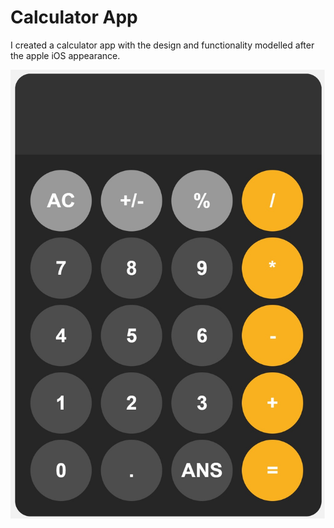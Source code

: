 # Calculator App

I created a calculator app with the design and functionality modelled after the apple iOS appearance.

<img width = "800" alt = "Screenshot" src = "screenshot.jpg">
